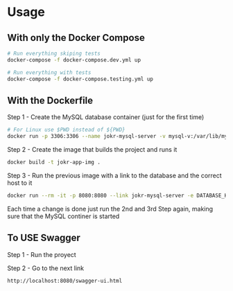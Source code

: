 # Usage

## With only the Docker Compose

```bash
# Run everything skiping tests
docker-compose -f docker-compose.dev.yml up
```

```bash
# Run everything with tests
docker-compose -f docker-compose.testing.yml up
```

## With the Dockerfile

Step 1 - Create the MySQL database container (just for the first time)

```bash
# For Linux use $PWD instead of ${PWD}
docker run -p 3306:3306 --name jokr-mysql-server -v mysql-v:/var/lib/mysql -v ${PWD}/mysql:/docker-entrypoint-initdb.d -e MYSQL_ROOT_PASSWORD=root -d mysql:8.0
```

Step 2 - Create the image that builds the project and runs it

```bash
docker build -t jokr-app-img .
```

Step 3 - Run the previous image with a link to the database and the correct host to it

```bash
docker run --rm -it -p 8080:8080 --link jokr-mysql-server -e DATABASE_HOST=jokr-mysql-server jokr-app-img
```

Each time a change is done just run the 2nd and 3rd Step again, making sure that the MySQL continer is started

## To USE Swagger 

Step 1 - Run the proyect

Step 2 - Go to the next link

```URL
http://localhost:8080/swagger-ui.html